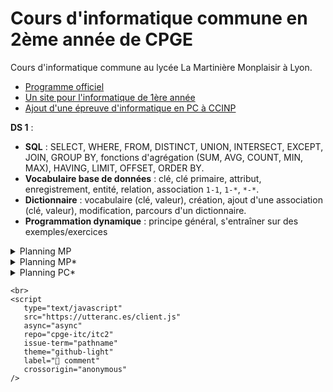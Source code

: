 # Cours d'informatique commune en 2ème année de CPGE

Cours d'informatique commune au lycée La Martinière Monplaisir à Lyon.

- [Programme officiel](https://prepas.org/index.php?document=72)
- [Un site pour l'informatique de 1ère année](https://cpge-itc.github.io/itc1)
- [Ajout d'une épreuve d'informatique en PC à CCINP](https://www.concours-commun-inp.fr/fr/actus/evolutions-du-concours-commun-inp-en-2023.html)

**DS 1** :  
- **SQL** : SELECT, WHERE, FROM, DISTINCT, UNION, INTERSECT, EXCEPT, JOIN, GROUP BY, fonctions d'agrégation (SUM, AVG, COUNT, MIN, MAX), HAVING, LIMIT, OFFSET, ORDER BY.  
- **Vocabulaire base de données** : clé, clé primaire, attribut, enregistrement, entité, relation, association `1-1`, `1-*`, `*-*`.  
- **Dictionnaire** : vocabulaire (clé, valeur), création, ajout d'une association (clé, valeur), modification, parcours d'un dictionnaire.  
- **Programmation dynamique** : principe général, s'entraîner sur des exemples/exercices

<details>
<summary>Planning MP</summary>
Groupes par ordre alphabétique du nom de famille <br>
<iframe src="https://calendar.google.com/calendar/embed?height=600&wkst=2&bgcolor=%23ffffff&ctz=Europe%2FParis&showTitle=0&showDate=1&showPrint=0&showTabs=1&showCalendars=0&showTz=0&mode=MONTH&src=djBjZjgxN2M3cG9oNDdkMG5zNWN0YnR2MzhAZ3JvdXAuY2FsZW5kYXIuZ29vZ2xlLmNvbQ&color=%237CB342" style="border:solid 1px #777" width="100%" height="600" frameborder="0" scrolling="no"></iframe>
</details>

<details>
<summary>Planning MP*</summary>
Groupes par ordre alphabétique du nom de famille  <br>
<iframe src="https://calendar.google.com/calendar/embed?height=600&wkst=2&bgcolor=%23ffffff&ctz=Europe%2FParis&showTitle=0&showPrint=0&showTz=0&src=cDM3MWkxaWNqZWswam02bHQ1aTQ5ZDlqdHNAZ3JvdXAuY2FsZW5kYXIuZ29vZ2xlLmNvbQ&src=M2hha3JjZmVkMGswNTI2YXYzNzIwaWdqdW9nYTVsODFAaW1wb3J0LmNhbGVuZGFyLmdvb2dsZS5jb20&src=ZnIuZnJlbmNoI2hvbGlkYXlAZ3JvdXAudi5jYWxlbmRhci5nb29nbGUuY29t&color=%234285F4&color=%23E4C441&color=%230B8043" style="border:solid 1px #777" width="100%" height="600" frameborder="0" scrolling="no"></iframe>
</details>

<details>
<summary>Planning PC*</summary>
<iframe
    src="https://mozilla.github.io/pdf.js/web/viewer.html?file=https://raw.githubusercontent.com/cpge-itc/itc2/main/files/pcc_planning.pdf#zoom=page-width&pagemode=none"
    height=500 width=100% allowfullscreen></iframe>
<!-- <iframe src="https://calendar.google.com/calendar/embed?height=600&wkst=2&bgcolor=%23ffffff&ctz=Europe%2FParis&showTitle=0&showPrint=0&showTz=0&src=N210Z3Z1ZGttaTJnaDNobGNzcDJ0c2YycWtAZ3JvdXAuY2FsZW5kYXIuZ29vZ2xlLmNvbQ&src=M2hha3JjZmVkMGswNTI2YXYzNzIwaWdqdW9nYTVsODFAaW1wb3J0LmNhbGVuZGFyLmdvb2dsZS5jb20&src=ZnIuZnJlbmNoI2hvbGlkYXlAZ3JvdXAudi5jYWxlbmRhci5nb29nbGUuY29t&color=%237986CB&color=%23E4C441&color=%230B8043" style="border:solid 1px #777" width="100%" height="600" frameborder="0" scrolling="no"></iframe> -->
</details>

```{raw} html
<br>
<script
   type="text/javascript"
   src="https://utteranc.es/client.js"
   async="async"
   repo="cpge-itc/itc2"
   issue-term="pathname"
   theme="github-light"
   label="💬 comment"
   crossorigin="anonymous"
/>
```
